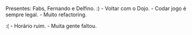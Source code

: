 Presentes: Fabs, Fernando e Delfino.
:)
	- Voltar com o Dojo.
	- Codar jogo é sempre legal.
	- Muito refactoring.
	
:(
	- Horário ruim.
	- Muita gente faltou.
